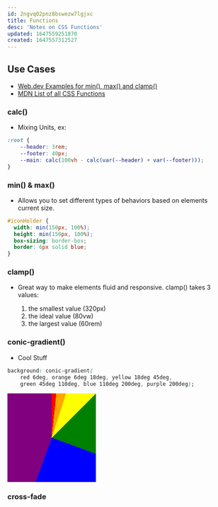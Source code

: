 ```yaml
---
id: 2ngvq02pnz8bswezw7lgjxc
title: Functions
desc: 'Notes on CSS Functions'
updated: 1647559251870
created: 1647557312527
---
```

## Use Cases

- [Web.dev Examples for min(), max() and clamp()](https://web.dev/min-max-clamp/)
- [MDN List of all CSS Functions](https://developer.mozilla.org/en-US/docs/Web/CSS/CSS_Functions)

### calc()

- Mixing Units, ex:

```css
:root {
    --header: 3rem;
    --footer: 40px;
    --main: calc(100vh - calc(var(--header) + var(--footer)));
}
```

### min() & max()

- Allows you to set different types of behaviors based on elements current size.

```css
#iconHolder {
  width: min(150px, 100%);
  height: min(150px, 100%);
  box-sizing: border-box;
  border: 6px solid blue;
}
```

### clamp()

- Great way to make elements fluid and responsive. clamp() takes 3 values:

    1. the smallest value (320px)
    2. the ideal value (80vw)
    3. the largest value (60rem)

### conic-gradient()

- Cool Stuff

```css
background: conic-gradient( 
    red 6deg, orange 6deg 18deg, yellow 18deg 45deg, 
    green 45deg 110deg, blue 110deg 200deg, purple 200deg);
```

<div style="background: conic-gradient(red 6deg, orange 6deg 18deg, yellow 18deg 45deg, green 45deg 110deg, blue 110deg 200deg, purple 200deg);width:200px;height:200px" ></div>

### cross-fade
